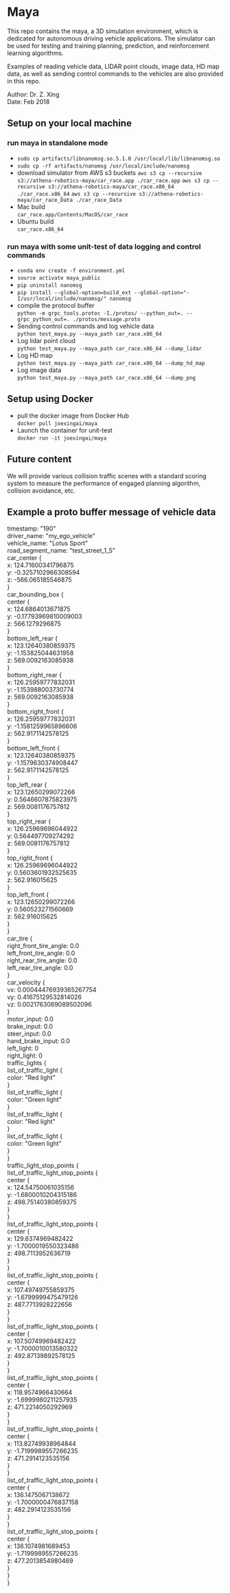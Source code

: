 # Maya
This repo contains the maya, a 3D simulation environment, which is dedicated for autonomous
driving vehicle applications. The simulator can be used for testing and training planning,
prediction, and reinforcement learning algorithms.

Examples of reading vehicle data, LIDAR point clouds, image data, HD map data, as well as sending
control commands to the vehicles are also provided in this repo.

Author: Dr. Z. Xing\
Date: Feb 2018

## Setup on your local machine
### run maya in standalone mode
- ``sudo cp artifacts/libnanomsg.so.5.1.0 /usr/local/lib/libnanomsg.so``
- ``sudo cp -rf artifacts/nanomsg /usr/local/include/nanomsg``
- download simulator from AWS s3 buckets
``aws s3 cp --recursive s3://athena-robotics-maya/car_race.app ./car_race.app``
``aws s3 cp --recursive s3://athena-robotics-maya/car_race.x86_64 ./car_race.x86_64``
``aws s3 cp --recursive s3://athena-robotics-maya/car_race_Data ./car_race_Data``
- Mac build\
``car_race.app/Contents/MacOS/car_race``
- Ubuntu build\
``car_race.x86_64``

### run maya with some unit-test of data logging and control commands
- ``conda env create -f environment.yml``
- ``source activate maya_public``
- ``pip uninstall nanomsg``
- ``pip install --global-option=build_ext --global-option="-I/usr/local/include/nanomsg/" nanomsg``
- compile the protocol buffer \
``python -m grpc_tools.protoc -I./protos/ --python_out=. --grpc_python_out=. ./protos/message.proto``
- Sending control commands and log vehicle data\
``python test_maya.py --maya_path car_race.x86_64``
- Log lidar point cloud \
``python test_maya.py --maya_path car_race.x86_64 --dump_lidar``
- Log HD map \
``python test_maya.py --maya_path car_race.x86_64 --dump_hd_map``
- Log image data\
``python test_maya.py --maya_path car_race.x86_64 --dump_png``

## Setup using Docker
- pull the docker image from Docker Hub\
``docker pull joexingai/maya``
- Launch the container for unit-test\
``docker run -it joexingai/maya``

## Future content

We will provide various collision traffic scenes with a standard scoring system to measure the
performance of engaged planning algorithm, collision avoidance, etc.


## Example a proto buffer message of vehicle data

timestamp: "190"\
driver_name: "my_ego_vehicle"\
vehicle_name: "Lotus Sport"\
road_segment_name: "test_street_1_5"\
car_center {\
  x: 124.71600341796875\
  y: -0.3257102966308594\
  z: -566.065185546875\
}\
car_bounding_box {\
  center {\
    x: 124.6864013671875\
    y: -0.17793969810009003\
    z: 566.1279296875\
  }\
  bottom_left_rear {\
    x: 123.12640380859375\
    y: -1.153825044631958\
    z: 569.0092163085938\
  }\
  bottom_right_rear {\
    x: 126.25959777832031\
    y: -1.153988003730774\
    z: 569.0092163085938\
  }\
  bottom_right_front {\
    x: 126.25959777832031\
    y: -1.1581259965896606\
    z: 562.9171142578125\
  }\
  bottom_left_front {\
    x: 123.12640380859375\
    y: -1.1579630374908447\
    z: 562.9171142578125\
  }\
  top_left_rear {\
    x: 123.12650299072266\
    y: 0.5646607875823975\
    z: 569.0081176757812\
  }\
  top_right_rear {\
    x: 126.25969696044922\
    y: 0.564497709274292\
    z: 569.0081176757812\
  }\
  top_right_front {\
    x: 126.25969696044922\
    y: 0.5603601932525635\
    z: 562.916015625\
  }\
  top_left_front {\
    x: 123.12650299072266\
    y: 0.560523271560669\
    z: 562.916015625\
  }\
}\
car_tire {\
  right_front_tire_angle: 0.0\
  left_front_tire_angle: 0.0\
  right_rear_tire_angle: 0.0\
  left_rear_tire_angle: 0.0\
}\
car_velocity {\
  vx: 0.00044476939365267754\
  vy: 0.41675129532814026\
  vz: 0.0021763069089502096\
}\
motor_input: 0.0\
brake_input: 0.0\
steer_input: 0.0\
hand_brake_input: 0.0\
left_light: 0\
right_light: 0\
traffic_lights {\
  list_of_traffic_light {\
    color: "Red light"\
  }\
  list_of_traffic_light {\
    color: "Green light"\
  }\
  list_of_traffic_light {\
    color: "Red light"\
  }\
  list_of_traffic_light {\
    color: "Green light"\
  }\
}\
traffic_light_stop_points {\
  list_of_traffic_light_stop_points {\
    center {\
      x: 124.54750061035156\
      y: -1.6800010204315186\
      z: 498.75140380859375\
    }\
  }\
  list_of_traffic_light_stop_points {\
    center {\
      x: 129.6374969482422\
      y: -1.7000019550323486\
      z: 498.7113952636719\
    }\
  }\
  list_of_traffic_light_stop_points {\
    center {\
      x: 107.49749755859375\
      y: -1.6799999475479126\
      z: 487.7713928222656\
    }\
  }\
  list_of_traffic_light_stop_points {\
    center {\
      x: 107.50749969482422\
      y: -1.7000010013580322\
      z: 492.87139892578125\
    }\
  }\
  list_of_traffic_light_stop_points {\
    center {\
      x: 118.9574966430664\
      y: -1.6999980211257935\
      z: 471.2214050292969\
    }\
  }\
  list_of_traffic_light_stop_points {\
    center {\
      x: 113.82749938964844\
      y: -1.7199989557266235\
      z: 471.2914123535156\
    }\
  }\
  list_of_traffic_light_stop_points {\
    center {\
      x: 136.1475067138672\
      y: -1.7000000476837158\
      z: 482.2914123535156\
    }\
  }\
  list_of_traffic_light_stop_points {\
    center {\
      x: 136.1074981689453\
      y: -1.7199989557266235\
      z: 477.2013854980469\
    }\
  }\
}

